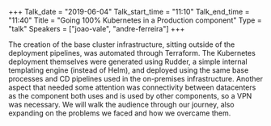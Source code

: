 +++
Talk_date = "2019-06-04"
Talk_start_time = "11:10"
Talk_end_time = "11:40"
Title = "Going 100% Kubernetes in a Production component"
Type = "talk"
Speakers = ["joao-vale", "andre-ferreira"]
+++

The creation of the base cluster infrastructure, sitting outside of the deployment pipelines, was automated through Terraform. The Kubernetes deployment themselves were generated using Rudder, a simple internal templating engine (instead of Helm), and deployed using the same base processes and CD pipelines used in the on-premises infrastructure. Another aspect that needed some attention was connectivity between datacenters as the component both uses and is used by other components, so a VPN was necessary. We will walk the audience through our journey, also expanding on the problems we faced and how we overcame them.